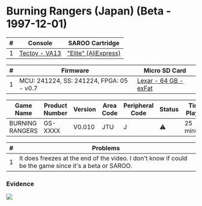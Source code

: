 # Burning Rangers (Japan) (Beta - 1997-12-01)

| #   | Console                                                      | SAROO Cartridge                                                                                 |
| --- | ------------------------------------------------------------ | ----------------------------------------------------------------------------------------------- |
| 1   | [Tectoy - VA13](../../../../../Info/Consoles/VA13/README.md) | ["Elite" (AliExpress)](../../../../../Info/Cartridges/GuangzhouSanStarOnlineShop/1.6/README.md) |

| #   | Firmware                                 | Micro SD Card                                                                   |
| --- | ---------------------------------------- | ------------------------------------------------------------------------------- |
| 1   | MCU: 241224, SS: 241224, FPGA: 05 - v0.7 | [Lexar - 64 GB - exFat](../../../../../Info/SdCards/Lexar/64GB/exfat/README.md) |

| Game Name       | Product Number | Version | Area Code | Peripheral Code | Status    | Time Played |
| --------------- | -------------- | ------- | --------- | --------------- | --------- | ----------- |
| BURNING RANGERS | GS-XXXX        | V0.010  | JTU       | J               | :warning: | 25 minutes  |

| #   | Problems                                                                                               |
| --- | ------------------------------------------------------------------------------------------------------ |
| 1   | It does freezes at the end of the video. I don't know if could be the game since it's a beta or SAROO. |

### Evidence

[![](https://img.youtube.com/vi/FPzpAYSKPPs/0.jpg)](https://www.youtube.com/watch?v=FPzpAYSKPPs)
